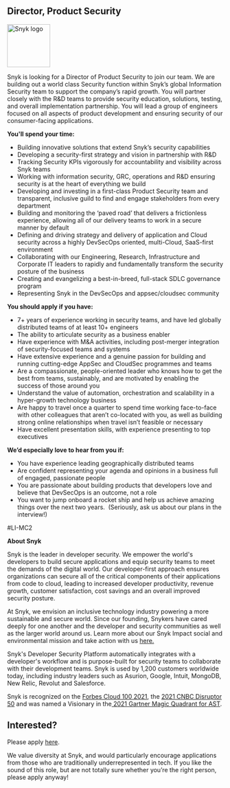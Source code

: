 Director, Product Security
---

<img src="https://res.cloudinary.com/snyk/image/upload/v1537345894/press-kit/brand/logo-black.png" width="100" alt="Snyk logo" />

<p><span style="font-weight: 400;">Snyk is looking for a Director of Product Security to join our team. We are building out a world class Security function within Snyk’s global Information Security team to support the company’s rapid growth. You will partner closely with the R&amp;D teams to provide security education, solutions, testing, and overall implementation partnership. You will lead a group of engineers focused on all aspects of product development and ensuring security of our consumer-facing applications.&nbsp;</span></p>
<p><strong>You'll spend your time:&nbsp;</strong></p>
<ul>
<li style="font-weight: 400;"><span style="font-weight: 400;">Building innovative solutions that extend Snyk’s security capabilities</span></li>
<li style="font-weight: 400;"><span style="font-weight: 400;">Developing a security-first strategy and vision in partnership with R&amp;D</span></li>
<li style="font-weight: 400;"><span style="font-weight: 400;">Tracking Security KPIs vigorously for accountability and visibility across Snyk teams</span></li>
<li style="font-weight: 400;"><span style="font-weight: 400;">Working with information security, GRC, operations and R&amp;D ensuring security is at the heart of everything we build&nbsp;</span></li>
<li style="font-weight: 400;"><span style="font-weight: 400;">Developing and investing in a first-class Product Security team and transparent, inclusive guild to find and engage stakeholders from every department</span></li>
<li style="font-weight: 400;"><span style="font-weight: 400;">Building and monitoring the ‘paved road’ that delivers a frictionless experience, allowing all of our delivery teams to work in a secure manner by default</span></li>
<li style="font-weight: 400;"><span style="font-weight: 400;">Defining and driving strategy and delivery of application and Cloud security across a highly DevSecOps oriented, multi-Cloud, SaaS-first environment</span></li>
<li style="font-weight: 400;"><span style="font-weight: 400;">Collaborating with our Engineering, Research, Infrastructure and Corporate IT leaders to rapidly and fundamentally transform the security posture of the business</span></li>
<li style="font-weight: 400;"><span style="font-weight: 400;">Creating and evangelizing a best-in-breed, full-stack SDLC governance program</span></li>
<li style="font-weight: 400;"><span style="font-weight: 400;">Representing Snyk in the DevSecOps and appsec/cloudsec community&nbsp;</span></li>
</ul>
<p><strong>You should apply if you have:</strong></p>
<ul>
<li style="font-weight: 400;"><span style="font-weight: 400;">7+ years of experience working in security teams, and have led globally distributed teams of at least 10+ engineers&nbsp;</span></li>
<li style="font-weight: 400;"><span style="font-weight: 400;">The ability to articulate security as a business enabler</span></li>
<li style="font-weight: 400;"><span style="font-weight: 400;">Have experience with M&amp;A activities, including post-merger integration of security-focused teams and systems</span></li>
<li style="font-weight: 400;"><span style="font-weight: 400;">Have extensive experience and a genuine passion for building and running cutting-edge AppSec and CloudSec programmes and teams</span></li>
<li style="font-weight: 400;"><span style="font-weight: 400;">Are a compassionate, people-oriented leader who knows how to get the best from teams, sustainably, and are motivated by enabling the success of those around you</span></li>
<li style="font-weight: 400;"><span style="font-weight: 400;">Understand the value of automation, orchestration and scalability in a hyper-growth technology business</span></li>
<li style="font-weight: 400;"><span style="font-weight: 400;">Are happy to travel once a quarter to spend time working face-to-face with other colleagues that aren’t co-located with you, as well as building strong online relationships when travel isn’t feasible or necessary</span></li>
<li style="font-weight: 400;"><span style="font-weight: 400;">Have excellent presentation skills, with experience presenting to top executives</span></li>
</ul>
<p><strong>We’d especially love to hear from you if:</strong></p>
<ul>
<li style="font-weight: 400;"><span style="font-weight: 400;">You have experience leading geographically distributed teams</span></li>
<li style="font-weight: 400;"><span style="font-weight: 400;">Are confident representing your agenda and opinions in a business full of engaged, passionate people</span></li>
<li style="font-weight: 400;"><span style="font-weight: 400;">You are passionate about building products that developers love and believe that DevSecOps is an outcome, not a role</span></li>
<li style="font-weight: 400;"><span style="font-weight: 400;">You want to jump onboard a rocket ship and help us achieve amazing things over the next two years.&nbsp; (Seriously, ask us about our plans in the interview!)</span></li>
</ul>
<p><span style="font-weight: 400;">#LI-MC2</span></p><div class="content-conclusion"><p><strong>About Snyk</strong></p>
<p><span style="font-weight: 400;">Snyk is the leader in developer security. We empower the world's developers to build secure applications and equip security teams to meet the demands of the digital world. Our developer-first approach ensures organizations can secure all of the critical components of their applications from code to cloud, leading to increased developer productivity, revenue growth, customer satisfaction, cost savings and an overall improved security posture.&nbsp;</span></p>
<p><span style="font-weight: 400;">At Snyk, we envision an inclusive technology industry powering a more sustainable and secure world.</span> <span style="font-weight: 400;">Since our founding, Snykers have cared deeply for one another and the developer and security communities as well as the larger world around us. Learn more about our Snyk Impact social and environmental mission and take action with us </span><a href="https://snyk.io/about/snyk-impact/"><span style="font-weight: 400;">here.</span></a></p>
<p><span style="font-weight: 400;">Snyk's Developer Security Platform automatically integrates with a developer's workflow and is purpose-built for security teams to collaborate with their development teams. Snyk is used by 1,200 customers worldwide today, including industry leaders such as Asurion, Google, Intuit, MongoDB, New Relic, Revolut and Salesforce.</span></p>
<p><span style="font-weight: 400;">Snyk is recognized on the </span><a href="https://www.forbes.com/cloud100/#6f24b5ba5f94"><span style="font-weight: 400;">Forbes Cloud 100 2021</span></a><span style="font-weight: 400;">, the </span><a href="https://www.cnbc.com/2021/05/25/these-are-the-2021-cnbc-disruptor-50-companies.html"><span style="font-weight: 400;">2021 CNBC Disruptor 50</span></a><span style="font-weight: 400;"> and was named a Visionary in the</span><a href="https://snyk.io/blog/snyk-visionary-2021-gartner-magic-quadrant-for-ast/"><span style="font-weight: 400;"> 2021 Gartner Magic Quadrant for AST</span></a><span style="font-weight: 400;">.</span></p></div>

Interested?
---

Please apply [here](https://boards.greenhouse.io/snyk/jobs/6074366002#app).

We value diversity at Snyk, and would particularly encourage applications from those who are traditionally underrepresented in tech.
If you like the sound of this role, but are not totally sure whether you’re the right person, please apply anyway!

